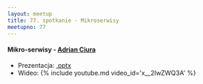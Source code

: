 ```yaml
---
layout: meetup
title: 77. spotkanie - Mikroserwisy
meetupno: 77
---
```


#### Mikro-serwisy  - [Adrian Ciura](https://twitter.com/adrianciura)
* Prezentacja: [.pptx](/assets/Microservices-AdrianCiura.pptx)
* Wideo: {% include youtube.md video_id='x\_\_2IwZWQ3A' %}
